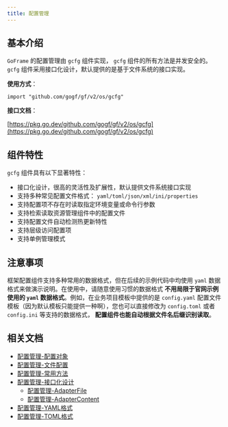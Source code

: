 ```yaml
---
title: 配置管理
---
```


## 基本介绍

`GoFrame` 的配置管理由 `gcfg` 组件实现， `gcfg` 组件的所有方法是并发安全的。 `gcfg` 组件采用接口化设计，默认提供的是基于文件系统的接口实现。

**使用方式**：

```
import "github.com/gogf/gf/v2/os/gcfg"
```

**接口文档**：

[https://pkg.go.dev/github.com/gogf/gf/v2/os/gcfg](https://pkg.go.dev/github.com/gogf/gf/v2/os/gcfg)

## 组件特性

`gcfg` 组件具有以下显著特性：

- 接口化设计，很高的灵活性及扩展性，默认提供文件系统接口实现
- 支持多种常见配置文件格式： `yaml/toml/json/xml/ini/properties`
- 支持配置项不存在时读取指定环境变量或命令行参数
- 支持检索读取资源管理组件中的配置文件
- 支持配置文件自动检测热更新特性
- 支持层级访问配置项
- 支持单例管理模式

## 注意事项

框架配置组件支持多种常用的数据格式，但在后续的示例代码中均使用 `yaml` 数据格式来做演示说明。在使用中，请随意使用习惯的数据格式 **不用局限于官网示例使用的 `yaml` 数据格式**。例如，在业务项目模板中提供的是 `config.yaml` 配置文件模板（因为默认模板只能提供一种啊），您也可以直接修改为 `config.toml` 或者 `config.ini` 等支持的数据格式， **配置组件也能自动根据文件名后缀识别读取**。

## 相关文档

- [配置管理-配置对象](/docs/核心组件/配置管理/配置管理-配置对象)
- [配置管理-文件配置](/docs/核心组件/配置管理/配置管理-文件配置)
- [配置管理-常用方法](/docs/核心组件/配置管理/配置管理-常用方法)
- [配置管理-接口化设计](/docs/核心组件/配置管理/配置管理-接口化设计)
  - [配置管理-AdapterFile](/docs/核心组件/配置管理/配置管理-接口化设计/配置管理-AdapterFile)
  - [配置管理-AdapterContent](/docs/核心组件/配置管理/配置管理-接口化设计/配置管理-AdapterContent)
- [配置管理-YAML格式](/docs/核心组件/配置管理/配置管理-YAML格式)
- [配置管理-TOML格式](/docs/核心组件/配置管理/配置管理-TOML格式)